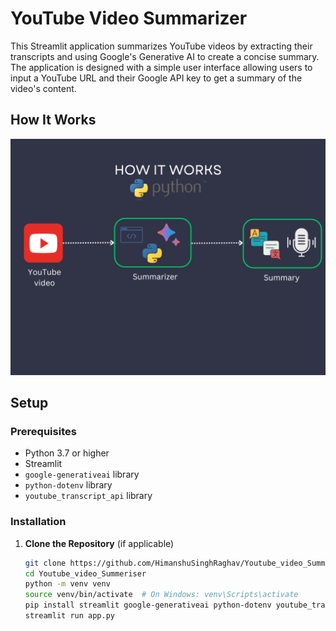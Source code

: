 # YouTube Video Summarizer

This Streamlit application summarizes YouTube videos by extracting their transcripts and using Google's Generative AI to create a concise summary. The application is designed with a simple user interface allowing users to input a YouTube URL and their Google API key to get a summary of the video's content.

## How It Works
![YouTube Video Summarizer](image/howitworks.png) 


## Setup

### Prerequisites

- Python 3.7 or higher
- Streamlit
- `google-generativeai` library
- `python-dotenv` library
- `youtube_transcript_api` library

### Installation

1. **Clone the Repository** (if applicable)
   
   ```bash
   git clone https://github.com/HimanshuSinghRaghav/Youtube_video_Summeriser.git
   cd Youtube_video_Summeriser
   python -m venv venv
   source venv/bin/activate  # On Windows: venv\Scripts\activate
   pip install streamlit google-generativeai python-dotenv youtube_transcript_api
   streamlit run app.py


